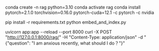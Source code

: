 conda create -n rag python=3.10
conda activate rag
conda install pytorch=2.1.0 torchvision=0.16.0 pytorch-cuda=12.1 -c pytorch -c nvidia

pip install -r requirements.txt
python embed_and_index.py

uvicorn app:app --reload --port 8000
curl -X POST "http://127.0.0.1:8000/rag/" -H "Content-Type: application/json" -d "{\"question\": \"I am anxious recently, what should I do？\"}"


